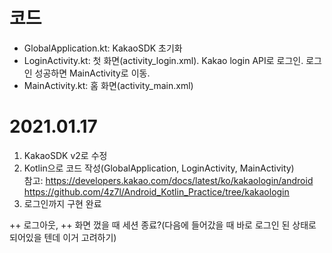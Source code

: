 # 코드
* GlobalApplication.kt: KakaoSDK 초기화
* LoginActivity.kt: 첫 화면(activity_login.xml). Kakao login API로 로그인. 로그인 성공하면 MainActivity로 이동.  
* MainActivity.kt: 홈 화면(activity_main.xml)   

# 2021.01.17

1. KakaoSDK v2로 수정  
2. Kotlin으로 코드 작성(GlobalApplication, LoginActivity, MainActivity)  
   참고: https://developers.kakao.com/docs/latest/ko/kakaologin/android  
         https://github.com/4z7l/Android_Kotlin_Practice/tree/kakaologin
3. 로그인까지 구현 완료  

++ 로그아웃, 
++ 화면 껐을 때 세션 종료?(다음에 들어갔을 때 바로 로그인 된 상태로 되어있을 텐데 이거 고려하기)  



